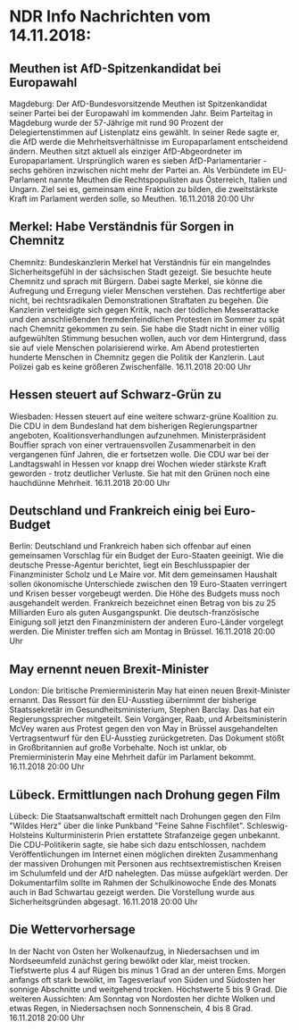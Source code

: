 # NDR Info Nachrichten vom 14.11.2018:


## Meuthen ist AfD-Spitzenkandidat bei Europawahl
Magdeburg: Der AfD-Bundesvorsitzende Meuthen ist Spitzenkandidat seiner Partei bei der Europawahl im kommenden Jahr. Beim Parteitag in Magdeburg wurde der 57-Jährige mit rund 90 Prozent der Delegiertenstimmen auf Listenplatz eins gewählt. In seiner Rede sagte er, die AfD werde die Mehrheitsverhältnisse im Europaparlament entscheidend ändern. Meuthen sitzt aktuell als einziger AfD-Abgeordneter im Europaparlament. Ursprünglich waren es sieben AfD-Parlamentarier - sechs gehören inzwischen nicht mehr der Partei an. Als Verbündete im EU-Parlament nannte Meuthen die Rechtspopulisten aus Österreich, Italien und Ungarn. Ziel sei es, gemeinsam eine Fraktion zu bilden, die zweitstärkste Kraft im Parlament werden solle, so Meuthen. 16.11.2018 20:00 Uhr 

## Merkel: Habe Verständnis für Sorgen in Chemnitz
Chemnitz: Bundeskanzlerin Merkel hat Verständnis für ein mangelndes Sicherheitsgefühl in der sächsischen Stadt gezeigt. Sie besuchte heute Chemnitz und sprach mit Bürgern. Dabei sagte Merkel, sie könne die Aufregung und Erregung vieler Menschen verstehen. Das rechtfertige aber nicht, bei rechtsradikalen Demonstrationen Straftaten zu begehen. Die Kanzlerin verteidigte sich gegen Kritik, nach der tödlichen Messerattacke und den anschließenden fremdenfeindlichen Protesten im Sommer zu spät nach Chemnitz gekommen zu sein. Sie habe die Stadt nicht in einer völlig aufgewühlten Stimmung besuchen wollen, auch vor dem Hintergrund, dass sie auf viele Menschen polarisierend wirke. Am Abend protestierten hunderte Menschen in Chemnitz gegen die Politik der Kanzlerin. Laut Polizei gab es keine größeren Zwischenfälle. 16.11.2018 20:00 Uhr 

## Hessen steuert auf Schwarz-Grün zu
Wiesbaden:	Hessen steuert auf eine weitere schwarz-grüne Koalition zu. Die CDU in dem Bundesland hat dem bisherigen Regierungspartner angeboten, Koalitionsverhandlungen aufzunehmen. Ministerpräsident Bouffier sprach von einer vertrauensvollen Zusammenarbeit in den vergangenen fünf Jahren, die er fortsetzen wolle. Die CDU war bei der Landtagswahl in Hessen vor knapp drei Wochen wieder stärkste Kraft geworden - trotz deutlicher Verluste. Sie hat mit den Grünen noch eine hauchdünne Mehrheit. 16.11.2018 20:00 Uhr 

## Deutschland und Frankreich einig bei Euro-Budget
Berlin:	Deutschland und Frankreich haben sich offenbar auf einen gemeinsamen Vorschlag für ein Budget der Euro-Staaten geeinigt. Wie die deutsche Presse-Agentur berichtet, liegt ein Beschlusspapier der Finanzminister Scholz und Le Maire vor. Mit dem gemeinsamen Haushalt sollen ökonomische Unterschiede zwischen den 19 Euro-Staaten verringert und Krisen besser vorgebeugt werden. Die Höhe des Budgets muss noch ausgehandelt werden. Frankreich bezeichnet einen Betrag von bis zu 25 Milliarden Euro als guten Ausgangspunkt. Die deutsch-französische Einigung soll jetzt den Finanzministern der anderen Euro-Länder vorgelegt werden. Die Minister treffen sich am Montag in Brüssel. 16.11.2018 20:00 Uhr 

## May ernennt neuen Brexit-Minister
London: Die britische Premierministerin May hat einen neuen Brexit-Minister ernannt. Das Ressort für den EU-Ausstieg übernimmt der bisherige Staatssekretär im Gesundheitsministerium, Stephen Barclay. Das hat ein Regierungssprecher mitgeteilt. Sein Vorgänger, Raab, und Arbeitsministerin McVey waren aus Protest gegen den von May in Brüssel ausgehandelten Vertragsentwurf für den EU-Ausstieg zurückgetreten. Das Dokument stößt in Großbritannien auf große Vorbehalte. Noch ist unklar, ob Premierministerin May eine Mehrheit dafür im Parlament bekommt. 16.11.2018 20:00 Uhr 

## Lübeck. Ermittlungen nach Drohung gegen Film
Lübeck: Die Staatsanwaltschaft ermittelt nach Drohungen gegen den Film "Wildes Herz" über die linke Punkband "Feine Sahne Fischfilet". Schleswig-Holsteins Kulturministerin Prien erstattete Strafanzeige gegen unbekannt. Die CDU-Politikerin sagte, sie habe sich dazu entschlossen, nachdem Veröffentlichungen im Internet einen möglichen direkten Zusammenhang der massiven Drohungen mit Personen aus rechtsextremistischen Kreisen im Schulumfeld und der AfD nahelegten. Das müsse aufgeklärt werden. Der Dokumentarfilm sollte im Rahmen der Schulkinowoche Ende des Monats auch in Bad Schwartau gezeigt werden. Die Vorstellung wurde aus Sicherheitsgründen abgesagt. 16.11.2018 20:00 Uhr 

## Die Wettervorhersage
In der Nacht von Osten her Wolkenaufzug, in Niedersachsen und im Nordseeumfeld zunächst gering bewölkt oder klar, meist trocken. Tiefstwerte plus 4 auf Rügen bis  minus 1 Grad an der unteren Ems. Morgen anfangs oft stark bewölkt, im Tagesverlauf von Süden und Südosten her sonnige Abschnitte und weitgehend trocken. Höchstwerte 5 bis 9 Grad. Die weiteren Aussichten: Am Sonntag von Nordosten her dichte Wolken und etwas Regen, in Niedersachsen noch Sonnenschein, 4 bis 8 Grad. 16.11.2018 20:00 Uhr 

